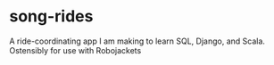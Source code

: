# song-rides
A ride-coordinating app I am making to learn SQL, Django, and Scala. Ostensibly for use with Robojackets
